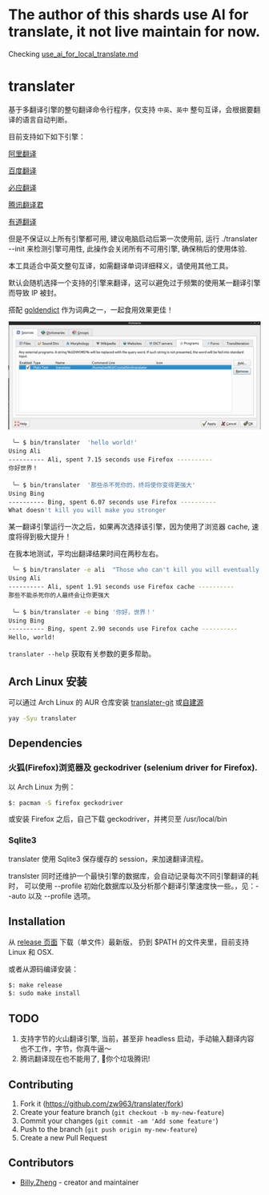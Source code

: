 # The author of this shards use AI for translate, it not live maintain for now.

Checking [use_ai_for_local_translate.md](./use_ai_for_local_translate.md)

# translater

基于多翻译引擎的整句翻译命令行程序，仅支持 `中英`、`英中` 整句互译，会根据要翻译的语言自动判断。

目前支持如下如下引擎：

[阿里翻译](https://translate.alibaba.com)

[百度翻译](https://fanyi.baidu.com)

[必应翻译](https://www.bing.com/translator)

[腾讯翻译君](https://fanyi.qq.com)

[有道翻译](https://fanyi.youdao.com/index.html)

但是不保证以上所有引擎都可用, 建议电脑启动后第一次使用前, 运行 ./translater --init 
来检测引擎可用性, 此操作会关闭所有不可用引擎, 确保稍后的使用体验.

本工具适合中英文整句互译，如需翻译单词详细释义，请使用其他工具。

默认会随机选择一个支持的引擎来翻译，这可以避免过于频繁的使用某一翻译引擎而导致 IP 被封。

搭配 [goldendict](https://github.com/goldendict/goldendict) 作为词典之一，一起食用效果更佳！

![goldendict](images/goldendict.png)

```sh
 ╰─ $ bin/translater  'hello world!'
Using Ali
---------- Ali, spent 7.15 seconds use Firefox ----------
你好世界！

 ╰─ $ bin/translater  '那些杀不死你的，终将使你变得更强大'
Using Bing
---------- Bing, spent 6.07 seconds use Firefox ----------
What doesn't kill you will make you stronger
```

某一翻译引擎运行一次之后，如果再次选择该引擎，因为使用了浏览器 cache, 速度将得到极大提升！

在我本地测试，平均出翻译结果时间在两秒左右。

```sh
 ╰─ $ bin/translater -e ali  "Those who can't kill you will eventually make you stronger."
Using Ali
---------- Ali, spent 1.91 seconds use Firefox cache ----------
那些不能杀死你的人最终会让你更强大
 
 ╰─ $ bin/translater -e bing '你好，世界！'
Using Bing
---------- Bing, spent 2.90 seconds use Firefox cache ----------
Hello, world!
```

`translater --help` 获取有关参数的更多帮助。

## Arch Linux 安装

可以通过 Arch Linux 的 AUR 仓库安装 [translater-git](https://aur.archlinux.org/packages/translater-git) 或[自建源](https://github.com/taotieren/aur-repo)

```bash
yay -Syu translater
```

## Dependencies

### 火狐(Firefox)浏览器及 geckodriver (selenium driver for Firefox).

以 Arch Linux 为例：

```sh
$: pacman -S firefox geckodriver
```

或安装 Firefox 之后，自己下载 geckodriver，并拷贝至 /usr/local/bin

### Sqlite3

translater 使用 Sqlite3 保存缓存的 session，来加速翻译流程。

translster 同时还维护一个最快引擎的数据库，会自动记录每次不同引擎翻译的耗时，
可以使用 --profile 初始化数据库以及分析那个翻译引擎速度快一些。，见：--auto 以及 --profile 选项。

## Installation

从 [release 页面](https://github.com/crystal-china/translater/releases) 下载（单文件）最新版，
扔到 $PATH 的文件夹里，目前支持 Linux 和 OSX.

或者从源码编译安装：

```sh
$: make release
$: sudo make install
```

## TODO

1. 支持字节的火山翻译引擎, 当前，甚至非 headless 启动，手动输入翻译内容也不工作，字节，你真牛逼～
2. 腾讯翻译现在也不能用了, 🌿你个垃圾腾讯!

## Contributing

1. Fork it (<https://github.com/zw963/translater/fork>)
2. Create your feature branch (`git checkout -b my-new-feature`)
3. Commit your changes (`git commit -am 'Add some feature'`)
4. Push to the branch (`git push origin my-new-feature`)
5. Create a new Pull Request

## Contributors

- [Billy.Zheng](https://github.com/zw963) - creator and maintainer
